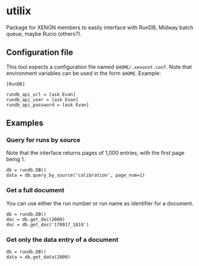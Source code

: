 # utilix
Package for XENON members to easily interface with RunDB, Midway batch queue, maybe Rucio (others?). 

## Configuration file

This tool expects a configuration file named `$HOME/.xenonnt.conf`. Note that
environment variables can be used in the form `$HOME`. Example:

    [RunDB]

    rundb_api_url = [ask Evan]
    rundb_api_user = [ask Evan]
    rundb_api_password = [ask Evan]

## Examples

### Query for runs by source

Note that the interface returns pages of 1,000 entries, with the first page being 1.

    db = rundb.DB()
    data = db.query_by_source('calibration', page_num=1)

### Get a full document

You can use either the run number or run name as identifier for a document.

    db = rundb.DB()
    doc = db.get_doc(2000)
    doc = db.get_doc('170917_1819')

### Get only the data entry of a document

    db = rundb.DB()
    data = db.get_data(2000)

    
